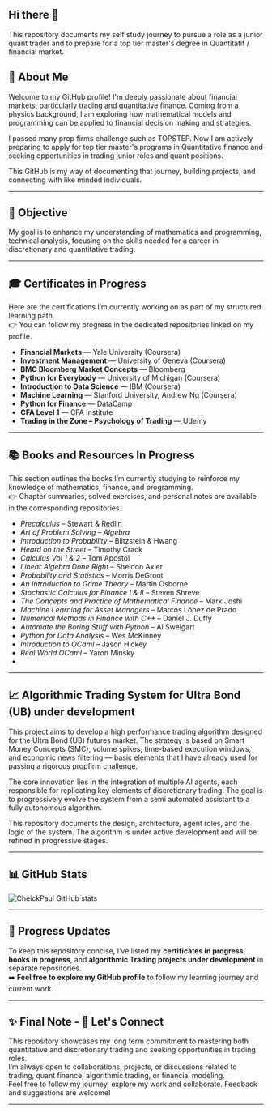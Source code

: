 ## Hi there 👋

This repository documents my self study journey to pursue a role as a junior quant trader and to prepare for a top tier master's degree in Quantitatif / financial market.

## 👤 About Me 

Welcome to my GitHub profile! I'm deeply passionate about financial markets, particularly trading and quantitative finance. Coming from a physics background, I am exploring how mathematical models and programming can be applied to financial decision making and strategies.

I passed many prop firms challenge such as TOPSTEP. Now I am actively preparing to apply for top tier master's programs in Quantitative finance and seeking opportunities in trading junior roles and quant positions.

This GitHub is my way of documenting that journey, building projects, and connecting with like minded individuals.

---

## 🎯 Objective

My goal is to enhance my understanding of mathematics and programming, technical analysis, focusing on the skills needed for a career in discretionary and quantitative trading.

---

## 🎓 Certificates in Progress

Here are the certifications I’m currently working on as part of my structured learning path.  
👉 You can follow my progress in the dedicated repositories linked on my profile.

- **Financial Markets** — Yale University (Coursera)  
- **Investment Management** — University of Geneva (Coursera)  
- **BMC Bloomberg Market Concepts** — Bloomberg  
- **Python for Everybody** — University of Michigan (Coursera)  
- **Introduction to Data Science** — IBM (Coursera)  
- **Machine Learning** — Stanford University, Andrew Ng (Coursera)  
- **Python for Finance** — DataCamp 
- **CFA Level 1** — CFA Institute
- **Trading in the Zone – Psychology of Trading** — Udemy 

---

## 📚 Books and Resources In Progress

This section outlines the books I’m currently studying to reinforce my knowledge of mathematics, finance, and programming.  
👉 Chapter summaries, solved exercises, and personal notes are available in the corresponding repositories.

- *Precalculus* – Stewart & Redlin  
- *Art of Problem Solving – Algebra*  
- *Introduction to Probability* – Blitzstein & Hwang  
- *Heard on the Street* – Timothy Crack  
- *Calculus Vol 1 & 2* – Tom Apostol  
- *Linear Algebra Done Right* – Sheldon Axler  
- *Probability and Statistics* – Morris DeGroot  
- *An Introduction to Game Theory* – Martin Osborne  
- *Stochastic Calculus for Finance I & II* – Steven Shreve  
- *The Concepts and Practice of Mathematical Finance* – Mark Joshi  
- *Machine Learning for Asset Managers* – Marcos López de Prado  
- *Numerical Methods in Finance with C++* – Daniel J. Duffy  
- *Automate the Boring Stuff with Python* – Al Sweigart  
- *Python for Data Analysis* – Wes McKinney  
- *Introduction to OCaml* – Jason Hickey  
- *Real World OCaml* – Yaron Minsky
- 
---
## 📈 Algorithmic Trading System for Ultra Bond (UB) under development

This project aims to develop a high performance trading algorithm designed for the Ultra Bond (UB) futures market. The strategy is based on Smart Money Concepts (SMC), volume spikes, time-based execution windows, and economic news filtering — basic elements that I have already used for passing a rigorous propfirm challenge. 

The core innovation lies in the integration of multiple AI agents, each responsible for replicating key elements of discretionary trading. The goal is to progressively evolve the system from a semi automated assistant to a fully autonomous algorithm.

This repository documents the design, architecture, agent roles, and the logic of the system. The algorithm is under active development and will be refined in progressive stages.


---

## 📊 GitHub Stats

![CheickPaul GitHub stats](https://github-readme-stats.vercel.app/api?username=CheickPaul&show_icons=true&theme=default)

---

## 🚧 Progress Updates

To keep this repository concise, I’ve listed my **certificates in progress**, **books in progress**, and **algorithmic Trading projects under development** in separate repositories.  
➡️ **Feel free to explore my GitHub profile** to follow my learning journey and current work.

---

##  ✨ Final Note - 🚀 Let's Connect 

This repository showcases my long term commitment to mastering both quantitative and discretionary trading and seeking opportunities in trading roles.  
I’m always open to collaborations, projects, or discussions related to trading, quant finance, algorithmic trading, or financial modeling.  
Feel free to follow my journey, explore my work and collaborate. Feedback and suggestions are welcome!

---



